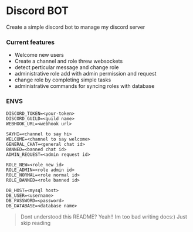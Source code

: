 # Discord BOT

Create a simple discord bot to manage my discord server

### Current features

- Welcome new users
- Create a channel and role threw websockets
- detect perticular message and change role
- administrative role add with admin permission and request
- change role by completing simple tasks
- administrative commands for syncing roles with database

### ENVS

```env
DISCORD_TOKEN=<your-token>
DISCORD_GUILD=<guild name>
WEBHOOK_URL=<webhook url>

SAYHI=<channel to say hi>
WELCOME=<channel to say welcome>
GENERAL_CHAT=<general chat id>
BANNED=<banned chat id>
ADMIN_REQUEST=<admin request id>

ROLE_NEW=<role new id>
ROLE_ADMIN=<role admin id>
ROLE_NORMAL=<role normal id>
ROLE_BANNED=<role banned id>

DB_HOST=<mysql host>
DB_USER=<username>
DB_PASSWORD=<password>
DB_DATABASE=<database name>
```

> Dont understood this README? Yeah!! Im too bad writing docs:) Just skip reading